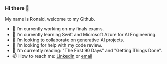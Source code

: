 ### Hi there 👋

<!--
**ronaldngounou/ronaldngounou** is a ✨ _special_ ✨ repository because its `README.md` (this file) appears on your GitHub profile.

Here are some ideas to get you started:

- 🔭 I’m currently working on ...
- 🌱 I’m currently learning ...
- 👯 I’m looking to collaborate on ...
- 🤔 I’m looking for help with ...
- 💬 Ask me about ...
- 📫 How to reach me: ronald.ngounou
- 😄 Pronouns: ...
- ⚡ Fun fact: ...
-->

My name is Ronald, welcome to my Github. 
- 🔭 I’m currently working on my finals exams.
- 🌱 I’m currently learning Swift and Microsoft Azure for AI Engineering. 
- 👯 I’m looking to collaborate on generative AI projects.
- 🤔 I’m looking for help with my code review.
- 📖 I'm currently reading: "The First 90 Days" and "Getting Things Done".
- 📫 How to reach me: [LinkedIn](https://www.linkedin.com/in/ronald-ngounou/) or [email](ronald.ngounou@yahoo.com)
  
